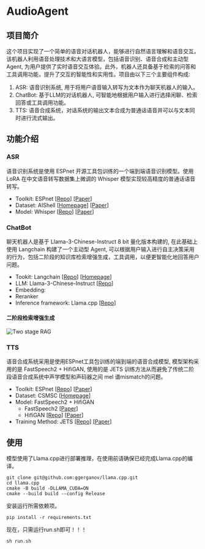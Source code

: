 # AudioAgent
## 项目简介
这个项目实现了一个简单的语音对话机器人，能够进行自然语言理解和语音交互。该机器人利用语音处理技术和大语言模型，包括语音识别、语音合成和主动型Agent, 为用户提供了实时语音交互体验。此外，机器人还具备基于检索的问答和工具调用功能，提升了交互的智能性和实用性。项目由以下三个主要组件构成:
1. ASR: 语音识别系统, 用于将用户语音输入转写为文本作为聊天机器人的输入。
2. ChatBot: 基于LLM的对话机器人, 可智能地根据用户输入进行选择闲聊、检索回答或工具调用功能。
3. TTS: 语音合成系统，对话系统的输出文本合成为普通话语音并可以与文本同时进行流式输出。

## 功能介绍
### ASR
语音识别系统是使用 ESPnet 开源工具包训练的一个端到端语音识别模型。使用 LoRA 在中文语音转写数据集上微调的 Whisper 模型实现较高精度的普通话语音转写。
* Toolkit: ESPnet [[Repo](https://github.com/espnet/espnet)] [[Paper](https://arxiv.org/abs/1804.00015)]
* Dataset: AIShell [[Homepage](https://www.openslr.org/33/)] [[Paper](https://arxiv.org/abs/1709.05522)]
* Model: Whisper [[Repo](https://github.com/openai/whisper)] [[Paper](https://arxiv.org/abs/2212.04356)]

### ChatBot
聊天机器人是基于 Llama-3-Chinese-Instruct 8 bit 量化版本构建的, 在此基础上使用 Langchain 构建了一个主动型 Agent, 可以根据用户输入进行自主决策采用的行为，包括二阶段的知识库检索增强生成，工具调用，以便更智能化地回答用户问题。   
* Tookit: Langchain [[Repo](https://github.com/langchain-ai/langchain)] [[Homepage](https://www.langchain.com/)]
* LLM: Llama-3-Chinese-Instruct [[Repo](https://github.com/ymcui/Chinese-LLaMA-Alpaca-3)]
* Embedding:
* Reranker
* Inference framework: Llama.cpp [[Repo](https://github.com/ggerganov/llama.cpp)]
#### 二阶段检索增强生成
![Two stage RAG](https://github.com/ponymhc/AudioLlama/blob/main/image/two_stage_rag.png)
### TTS
语音合成系统采用是使用ESPnet工具包训练的端到端的语音合成模型, 模型架构采用的是 FastSpeech2 + HifiGAN, 使用的是 JETS 训练方法从而避免了传统二阶段语音合成系统中声学模型和声码器之间 mel 谱mismatch的问题。
* Toolkit: ESPnet [[Repo](https://github.com/espnet/espnet)] [[Paper](https://arxiv.org/abs/1804.00015)]
* Dataset: CSMSC [[Homepage](https://www.data-baker.com/open_source.html)]
* Model: FastSpeech2 + HifiGAN
  * FastSpeech2 [[Paper](https://arxiv.org/abs/2006.04558)]
  * HifiGAN [[Repo](https://github.com/jik876/hifi-gan)] [[Paper](https://arxiv.org/abs/2010.05646)]
* Training Method: JETS [[Repo](https://github.com/imdanboy/jets)] [[Paper](https://arxiv.org/abs/2203.16852)]

## 使用
模型使用了Llama.cpp进行部署推理，在使用前请确保已经完成Llama.cpp的编译。
```
git clone git@github.com:ggerganov/llama.cpp.git
cd llama.cpp
cmake -B build -DLLAMA_CUDA=ON
cmake --build build --config Release
```
安装运行所需依赖项。
```
pip install -r requirements.txt
```
现在，只需运行run.sh即可！！！
```
sh run.sh
```
